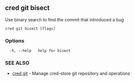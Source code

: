 ## cred git bisect

Use binary search to find the commit that introduced a bug

```
cred git bisect [flags]
```

### Options

```
  -h, --help   help for bisect
```

### SEE ALSO

* [cred git](cred_git.md)	 - Manage cred-store git repository and operations

